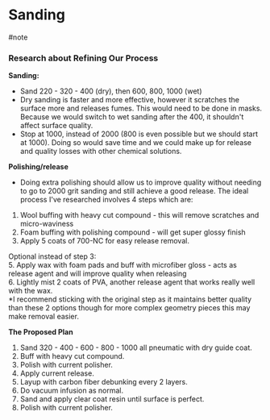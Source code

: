 # Sanding
#note 
### Research about Refining Our Process

**Sanding:**

- Sand 220 - 320 - 400 (dry), then 600, 800, 1000 (wet)
- Dry sanding is faster and more effective, however it scratches the surface more and releases fumes. This would need to be done in masks. Because we would switch to wet sanding after the 400, it shouldn't affect surface quality.
- Stop at 1000, instead of 2000 (800 is even possible but we should start at 1000). Doing so would save time and we could make up for release and quality losses with other chemical solutions.

**Polishing/release**

- Doing extra polishing should allow us to improve quality without needing to go to 2000 grit sanding and still achieve a good release. The ideal process I've researched involves 4 steps which are:

1. Wool buffing with heavy cut compound - this will remove scratches and micro-waviness
2. Foam buffing with polishing compound - will get super glossy finish
3. Apply 5 coats of 700-NC for easy release removal.

Optional instead of step 3:  
5. Apply wax with foam pads and buff with microfiber gloss - acts as release agent and will improve quality when releasing  
6. Lightly mist 2 coats of PVA, another release agent that works really well with the wax.  
*I recommend sticking with the original step as it maintains better quality than these 2 options though for more complex geometry pieces this may make removal easier.

**The Proposed Plan**

1. Sand 320 - 400 - 600 - 800 - 1000 all pneumatic with dry guide coat.
2. Buff with heavy cut compound.
3. Polish with current polisher.
4. Apply current release.
5. Layup with carbon fiber debunking every 2 layers.
6. Do vacuum infusion as normal.
7. Sand and apply clear coat resin until surface is perfect.
8. Polish with current polisher.